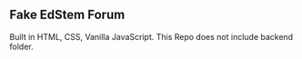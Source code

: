## Fake EdStem Forum

Built in HTML, CSS, Vanilla JavaScript.
This Repo does not include backend folder.
